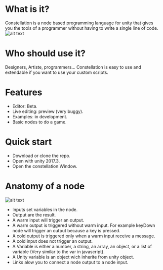 # What is it?
Constellation is a node based programming language for unity that gives you the tools of a programmer without having to write a single line of code. 
![alt text](https://static.wixstatic.com/media/cbe6c9_c583619449df44bbb2a89427973123a3~mv2.png/v1/fill/w_897,h_715,al_c,usm_0.66_1.00_0.01/cbe6c9_c583619449df44bbb2a89427973123a3~mv2.png)

# Who should use it?
Designers, Artiste, programmers... Constellation is easy to use and extendable if you want to use your custom scripts.

# Features
- Editor: Beta.
- Live editing: preview (very buggy).
- Examples: in development.
- Basic nodes to do a game.

# Quick start
- Download or clone the repo.
- Open with unity 2017.3.
- Open the constellation Window.

# Anatomy of a node
![alt text](https://static.wixstatic.com/media/cbe6c9_908c53aaea714a2e8c80f5515578e157~mv2.png/v1/fill/w_600,h_233,al_c,usm_0.66_1.00_0.01/cbe6c9_908c53aaea714a2e8c80f5515578e157~mv2.png)
- Inputs set variables in the node.
- Output are the result.
- A warm input will trigger an output.
- A warm output is triggered without warm input. For example keyDown node will trigger an output because a key is pressed.
- A cold output is triggered only when a warm input receive a message.
- A cold input does not trigger an output.
- A Variable is either a number, a string, an array, an object, or a list of variable (Very similar to the var in javascript).
- A Unity variable is an object wich inherite from unity object.
- Links alow you to connect a node output to a node input.

